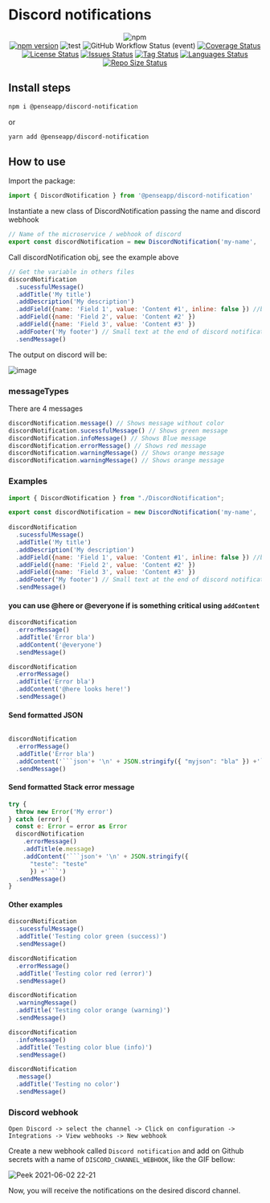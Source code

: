 # Discord notifications


<div align="center">

![npm](https://img.shields.io/npm/dt/discord-notification?style=for-the-badge)<br>
[![npm version](https://badge.fury.io/js/discord-notification.svg)](https://badge.fury.io/js/discord-notification)
![test](https://github.com/penseapp/discord-notification/workflows/test/badge.svg?branch=master)
![GitHub Workflow Status (event)](https://img.shields.io/github/workflow/status/penseapp/discord-notification/test)
[![Coverage Status](https://coveralls.io/repos/github/penseapp/discord-notification/badge.svg?branch=master)](https://coveralls.io/github/penseapp/discord-notification?branch=master)
[![License Status](https://img.shields.io/github/license/penseapp/discord-notification)](https://img.shields.io/github/license/penseapp/discord-notification)
[![Issues Status](https://img.shields.io/github/issues/penseapp/discord-notification)](https://img.shields.io/github/issues/penseapp/discord-notification)
[![Tag Status](https://img.shields.io/github/v/tag/penseapp/discord-notification)](https://img.shields.io/github/v/tag/penseapp/discord-notification)
[![Languages Status](https://img.shields.io/github/languages/count/penseapp/discord-notification)](https://img.shields.io/github/languages/count/penseapp/discord-notification)
[![Repo Size Status](https://img.shields.io/github/repo-size/penseapp/discord-notification)](https://img.shields.io/github/repo-size/penseapp/discord-notification)
</div>

## Install steps

```sh
npm i @penseapp/discord-notification
```
or
```sh
yarn add @penseapp/discord-notification
```
## How to use

Import the package:
```js
import { DiscordNotification } from '@penseapp/discord-notification'
```

Instantiate a new class of DiscordNotification passing the name and discord webhook 
```js
// Name of the microservice / webhook of discord
export const discordNotification = new DiscordNotification('my-name', 'https://discordapp.com/api/webhooks/qNbqLQDB5mD7Rxr6')
```

Call discordNotification obj, see the example above
```js
// Get the variable in others files
discordNotification
  .sucessfulMessage()
  .addTitle('My title')
  .addDescription('My description')
  .addField({name: 'Field 1', value: 'Content #1', inline: false }) //breakline
  .addField({name: 'Field 2', value: 'Content #2' }) 
  .addField({name: 'Field 3', value: 'Content #3' }) 
  .addFooter('My footer') // Small text at the end of discord notification
  .sendMessage()
```

The output on discord will be:

![image](https://user-images.githubusercontent.com/5152197/151089826-e50f6174-8152-46c9-b2ae-d1b230f7e47d.png)


### messageTypes
There are 4 messages

```js
discordNotification.message() // Shows message without color
discordNotification.sucessfulMessage() // Shows green message
discordNotification.infoMessage() // Shows Blue message
discordNotification.errorMessage() // Shows red message
discordNotification.warningMessage() // Shows orange message
discordNotification.warningMessage() // Shows orange message
```

### Examples

```js
import { DiscordNotification } from "./DiscordNotification";

export const discordNotification = new DiscordNotification('my-name', 'https://discordapp.com/api/webhooks/qNbqLQDB5mD7Rxr6')
  
discordNotification
  .sucessfulMessage()
  .addTitle('My title')
  .addDescription('My description')
  .addField({name: 'Field 1', value: 'Content #1', inline: false }) //breakline
  .addField({name: 'Field 2', value: 'Content #2' }) 
  .addField({name: 'Field 3', value: 'Content #3' }) 
  .addFooter('My footer') // Small text at the end of discord notification
  .sendMessage()
```

#### you can use @here or @everyone if is something critical using `addContent`

```js
discordNotification
  .errorMessage()
  .addTitle('Error bla')
  .addContent('@everyone')
  .sendMessage()

discordNotification
  .errorMessage()
  .addTitle('Error bla')
  .addContent('@here looks here!')
  .sendMessage()
```

#### Send formatted JSON

```js

discordNotification
  .errorMessage()
  .addTitle('Error bla')
  .addContent('```json'+ '\n' + JSON.stringify({ "myjson": "bla" }) +'```')
  .sendMessage()
``` 

#### Send formatted Stack error message

```js
try {
  throw new Error('My error')
} catch (error) {
  const e: Error = error as Error
  discordNotification
    .errorMessage()
    .addTitle(e.message)
    .addContent('```json'+ '\n' + JSON.stringify({
      "teste": "teste"
      }) +'```')
  .sendMessage()
}
```

#### Other examples

```js
discordNotification
  .sucessfulMessage()
  .addTitle('Testing color green (success)')
  .sendMessage()

discordNotification
  .errorMessage()
  .addTitle('Testing color red (error)')
  .sendMessage()

discordNotification
  .warningMessage()
  .addTitle('Testing color orange (warning)')
  .sendMessage()

discordNotification
  .infoMessage()
  .addTitle('Testing color blue (info)')
  .sendMessage()

discordNotification
  .message()
  .addTitle('Testing no color')
  .sendMessage()
```

### Discord webhook

```
Open Discord -> select the channel -> Click on configuration -> Integrations -> View webhooks -> New webhook
```

Create a new webhook called `Discord notification` and add on Github secrets with a name of `DISCORD_CHANNEL_WEBHOOK`, like the GIF bellow:

![Peek 2021-06-02 22-21](https://user-images.githubusercontent.com/5152197/121472497-aa56ec00-c997-11eb-83cb-b9f03094e5dd.gif)

Now, you will receive the notifications on the desired discord channel.
